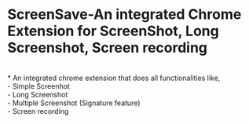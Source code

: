 # ScreenSave-An integrated Chrome Extension for ScreenShot, Long Screenshot, Screen recording
<br>
* An integrated chrome extension that does all functionalities like, <br>
  - Simple Screenhot <br>
  - Long Screenshot <br>
  - Multiple Screenshot (Signature feature) <br>
  - Screen recording <br>


